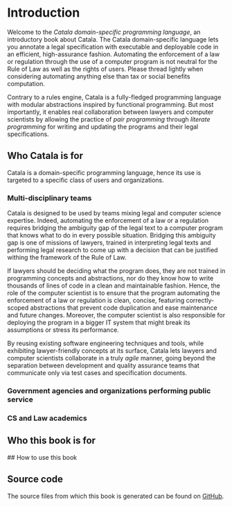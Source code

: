 # Introduction

Welcome to the *Catala domain-specific programming language*, an introductory
book about Catala. The Catala domain-specific language lets you annotate a legal
specification with executable and deployable code in an efficient,
high-assurance fashion. Automating the enforcement of a law or regulation
through the use of a computer program is not neutral for the Rule of Law as well
as the rights of users. Please thread lightly when considering automating
anything else than tax or social benefits computation.

Contrary to a rules engine, Catala is a fully-fledged programming language with
modular abstractions inspired by functional programming. But most importantly,
it enables real collaboration between lawyers and computer scientists by
allowing the practice of *pair programming* through *literate programming* for
writing and updating the programs and their legal specifications.

## Who Catala is for

Catala is a domain-specific programming language, hence its use is targeted to a
specific class of users and organizations.

### Multi-disciplinary teams

Catala is designed to be used by teams mixing legal and computer science
expertise. Indeed, automating the enforcement of a law or a regulation requires
bridging the ambiguity gap of the legal text to a computer program that knows
what to do in every possible situation. Bridging this ambiguity gap is one
of missions of lawyers, trained in interpreting legal texts and performing
legal research to come up with a decision that can be justified withing the
framework of the Rule of Law.

If lawyers should be deciding what the program does, they are not trained in
programming concepts and abstractions, nor do they know how to write thousands
of lines of code in a clean and maintainable fashion. Hence, the role of the
computer scientist is to ensure that the program automating the enforcement of a
law or regulation is clean, concise, featuring correctly-scoped abstractions
that prevent code duplication and ease maintenance and future changes. Moreover,
the computer scientist is also responsible for deploying the program in a bigger
IT system that might break its assumptions or stress its performance.

By reusing existing software engineering techniques and tools, while exhibiting
lawyer-friendly concepts at its surface, Catala lets lawyers and computer
scientists collaborate in a truly *agile* manner, going beyond the separation
between development and quality assurance teams that communicate only via test
cases and specification documents.

### Government agencies and organizations performing public service



### CS and Law academics

## Who this book is for

## How to use this book

## Source code

The source files from which this book is generated can be found on
[GitHub](https://github.com/CatalaLang/catala-book).
